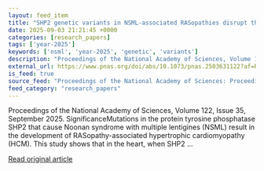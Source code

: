 ```yaml
---
layout: feed_item
title: "SHP2 genetic variants in NSML-associated RASopathies disrupt the PZR–IRX transcription factor signaling axis"
date: 2025-09-03 21:21:45 +0000
categories: [research_papers]
tags: ['year-2025']
keywords: ['nsml', 'year-2025', 'genetic', 'variants']
description: "Proceedings of the National Academy of Sciences, Volume 122, Issue 35, September 2025"
external_url: https://www.pnas.org/doi/abs/10.1073/pnas.2503631122?af=R
is_feed: true
source_feed: "Proceedings of the National Academy of Sciences: Proceedings of the National Academy of Sciences: Table of Contents"
feed_category: "research_papers"
---
```


Proceedings of the National Academy of Sciences, Volume 122, Issue 35, September 2025. SignificanceMutations in the protein tyrosine phosphatase SHP2 that cause Noonan syndrome with multiple lentigines (NSML) result in the development of RASopathy-associated hypertrophic cardiomyopathy (HCM). This study shows that in the heart, when SHP2 ...

[Read original article](https://www.pnas.org/doi/abs/10.1073/pnas.2503631122?af=R)
